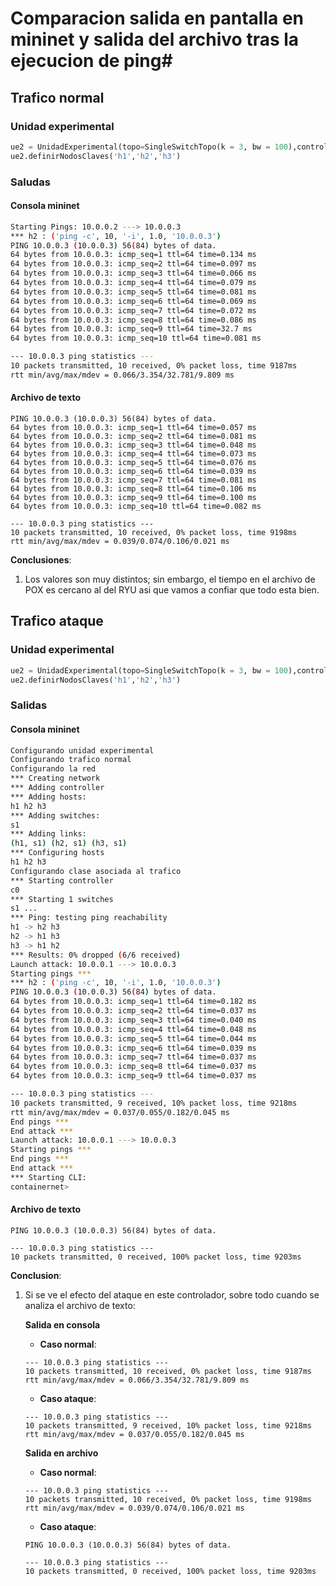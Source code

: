 # Comparacion salida en pantalla en mininet y salida del archivo tras la ejecucion de ping#

## Trafico normal ##

### Unidad experimental ###

```python
ue2 = UnidadExperimental(topo=SingleSwitchTopo(k = 3, bw = 100),controller=POX('c0'))
ue2.definirNodosClaves('h1','h2','h3')
```

### Saludas ###

#### Consola mininet ####

```bash
Starting Pings: 10.0.0.2 ---> 10.0.0.3
*** h2 : ('ping -c', 10, '-i', 1.0, '10.0.0.3')
PING 10.0.0.3 (10.0.0.3) 56(84) bytes of data.
64 bytes from 10.0.0.3: icmp_seq=1 ttl=64 time=0.134 ms
64 bytes from 10.0.0.3: icmp_seq=2 ttl=64 time=0.097 ms
64 bytes from 10.0.0.3: icmp_seq=3 ttl=64 time=0.066 ms
64 bytes from 10.0.0.3: icmp_seq=4 ttl=64 time=0.079 ms
64 bytes from 10.0.0.3: icmp_seq=5 ttl=64 time=0.081 ms
64 bytes from 10.0.0.3: icmp_seq=6 ttl=64 time=0.069 ms
64 bytes from 10.0.0.3: icmp_seq=7 ttl=64 time=0.072 ms
64 bytes from 10.0.0.3: icmp_seq=8 ttl=64 time=0.086 ms
64 bytes from 10.0.0.3: icmp_seq=9 ttl=64 time=32.7 ms
64 bytes from 10.0.0.3: icmp_seq=10 ttl=64 time=0.081 ms

--- 10.0.0.3 ping statistics ---
10 packets transmitted, 10 received, 0% packet loss, time 9187ms
rtt min/avg/max/mdev = 0.066/3.354/32.781/9.809 ms
```

#### Archivo de texto ####

```
PING 10.0.0.3 (10.0.0.3) 56(84) bytes of data.
64 bytes from 10.0.0.3: icmp_seq=1 ttl=64 time=0.057 ms
64 bytes from 10.0.0.3: icmp_seq=2 ttl=64 time=0.081 ms
64 bytes from 10.0.0.3: icmp_seq=3 ttl=64 time=0.048 ms
64 bytes from 10.0.0.3: icmp_seq=4 ttl=64 time=0.073 ms
64 bytes from 10.0.0.3: icmp_seq=5 ttl=64 time=0.076 ms
64 bytes from 10.0.0.3: icmp_seq=6 ttl=64 time=0.039 ms
64 bytes from 10.0.0.3: icmp_seq=7 ttl=64 time=0.081 ms
64 bytes from 10.0.0.3: icmp_seq=8 ttl=64 time=0.106 ms
64 bytes from 10.0.0.3: icmp_seq=9 ttl=64 time=0.100 ms
64 bytes from 10.0.0.3: icmp_seq=10 ttl=64 time=0.082 ms

--- 10.0.0.3 ping statistics ---
10 packets transmitted, 10 received, 0% packet loss, time 9198ms
rtt min/avg/max/mdev = 0.039/0.074/0.106/0.021 ms
```

**Conclusiones**:
1. Los valores son muy distintos; sin embargo,  el tiempo en el archivo de POX es cercano al del RYU asi que vamos a confiar que todo esta bien.
   
## Trafico ataque ##

### Unidad experimental ###

```python
ue2 = UnidadExperimental(topo=SingleSwitchTopo(k = 3, bw = 100),controller=POX('c0'))
ue2.definirNodosClaves('h1','h2','h3')
```
### Salidas ###

#### Consola mininet ####

```bash
Configurando unidad experimental
Configurando trafico normal
Configurando la red
*** Creating network
*** Adding controller
*** Adding hosts:
h1 h2 h3 
*** Adding switches:
s1 
*** Adding links:
(h1, s1) (h2, s1) (h3, s1) 
*** Configuring hosts
h1 h2 h3 
Configurando clase asociada al trafico
*** Starting controller
c0 
*** Starting 1 switches
s1 ...
*** Ping: testing ping reachability
h1 -> h2 h3 
h2 -> h1 h3 
h3 -> h1 h2 
*** Results: 0% dropped (6/6 received)
Launch attack: 10.0.0.1 ---> 10.0.0.3
Starting pings ***
*** h2 : ('ping -c', 10, '-i', 1.0, '10.0.0.3')
PING 10.0.0.3 (10.0.0.3) 56(84) bytes of data.
64 bytes from 10.0.0.3: icmp_seq=1 ttl=64 time=0.182 ms
64 bytes from 10.0.0.3: icmp_seq=2 ttl=64 time=0.037 ms
64 bytes from 10.0.0.3: icmp_seq=3 ttl=64 time=0.040 ms
64 bytes from 10.0.0.3: icmp_seq=4 ttl=64 time=0.048 ms
64 bytes from 10.0.0.3: icmp_seq=5 ttl=64 time=0.044 ms
64 bytes from 10.0.0.3: icmp_seq=6 ttl=64 time=0.039 ms
64 bytes from 10.0.0.3: icmp_seq=7 ttl=64 time=0.037 ms
64 bytes from 10.0.0.3: icmp_seq=8 ttl=64 time=0.037 ms
64 bytes from 10.0.0.3: icmp_seq=9 ttl=64 time=0.037 ms

--- 10.0.0.3 ping statistics ---
10 packets transmitted, 9 received, 10% packet loss, time 9218ms
rtt min/avg/max/mdev = 0.037/0.055/0.182/0.045 ms
End pings ***
End attack ***
Launch attack: 10.0.0.1 ---> 10.0.0.3
Starting pings ***
End pings ***
End attack ***
*** Starting CLI:
containernet> 
```

#### Archivo de texto ####

```
PING 10.0.0.3 (10.0.0.3) 56(84) bytes of data.

--- 10.0.0.3 ping statistics ---
10 packets transmitted, 0 received, 100% packet loss, time 9203ms
```

**Conclusion**:
1. Si se ve el efecto del ataque en este controlador, sobre todo cuando se analiza el archivo de texto:
   
   **Salida en consola**

   * **Caso normal**: 
   
    ```
    --- 10.0.0.3 ping statistics ---
    10 packets transmitted, 10 received, 0% packet loss, time 9187ms
    rtt min/avg/max/mdev = 0.066/3.354/32.781/9.809 ms
    ```

   * **Caso ataque**: 
  
    ```
    --- 10.0.0.3 ping statistics ---
    10 packets transmitted, 9 received, 10% packet loss, time 9218ms
    rtt min/avg/max/mdev = 0.037/0.055/0.182/0.045 ms
    ```

    **Salida en archivo**

    * **Caso normal**: 
   
    ```
    --- 10.0.0.3 ping statistics ---
    10 packets transmitted, 10 received, 0% packet loss, time 9198ms
    rtt min/avg/max/mdev = 0.039/0.074/0.106/0.021 ms
    ```

   * **Caso ataque**: 
  
    ```
    PING 10.0.0.3 (10.0.0.3) 56(84) bytes of data.

    --- 10.0.0.3 ping statistics ---
    10 packets transmitted, 0 received, 100% packet loss, time 9203ms
    ```


